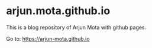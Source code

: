 # arjun.mota.github.io

This is a blog repository of Arjun Mota with github pages.

Go to: https://arjun-mota.github.io
